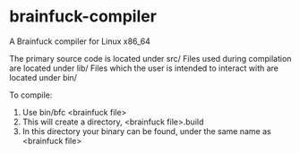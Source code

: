 # brainfuck-compiler
A Brainfuck compiler for Linux x86_64

The primary source code is located under src/
Files used during compilation are located under lib/
Files which the user is intended to interact with are located under bin/

To compile:
1. Use bin/bfc \<brainfuck file\>
2. This will create a directory, \<brainfuck file\>.build
3. In this directory your binary can be found, under the same name as \<brainfuck file\>
